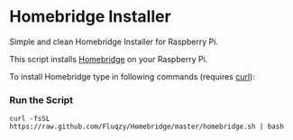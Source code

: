 # Homebridge Installer
Simple and clean Homebridge Installer for Raspberry Pi.

This script installs [Homebridge](https://homebridge.io/) on your Raspberry Pi.

To install Homebridge type in following commands (requires [curl](https://curl.se/)):

### Run the Script

```shell
curl -fsSL https://raw.github.com/Fluqzy/Homebridge/master/homebridge.sh | bash
```
